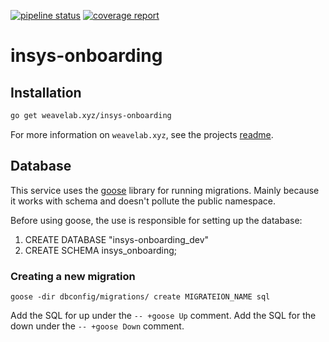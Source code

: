 [![pipeline status](https://gitlab.getweave.com/weave-lab/internal/insys-onboarding/badges/master/pipeline.svg)](https://gitlab.getweave.com/weave-lab/internal/insys-onboarding/commits/master)
[![coverage report](https://gitlab.getweave.com/weave-lab/management/insys-onboarding/badges/master/coverage.svg)](https://gitlab.getweave.com/weave-lab/internal/insys-onboarding/commits/master)

# insys-onboarding

## Installation
```bash
go get weavelab.xyz/insys-onboarding
```

For more information on `weavelab.xyz`, see the projects [readme](https://gitlab.getweave.com/weave-lab/ops/xyz/blob/master/README.md).


## Database
This service uses the [goose](https://github.com/pressly/goose) library for running migrations. Mainly because it works with schema and doesn't pollute the public namespace.

Before using goose, the use is responsible for setting up the database:
  1. CREATE DATABASE "insys-onboarding_dev"
  2. CREATE SCHEMA insys_onboarding;

### Creating a new migration

  ```
  goose -dir dbconfig/migrations/ create MIGRATEION_NAME sql
  ```

  Add the SQL for up under the `-- +goose Up` comment. Add the SQL for the down under the `-- +goose Down` comment.
